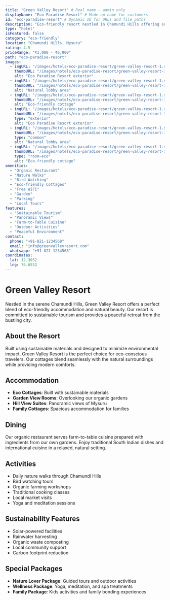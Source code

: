 ```yaml
---
title: "Green Valley Resort" # Real name - admin only
displayName: "Eco Paradise Resort" # Made-up name for customers
id: "eco-paradise-resort" # Dynamic ID for URLs and file paths
description: "Eco-friendly resort nestled in Chamundi Hills offering sustainable accommodation and natural beauty."
type: "hotel"
isFeatured: false
category: "eco-friendly"
location: "Chamundi Hills, Mysuru"
rating: 4.5
priceRange: "₹3,000 - ₹6,000"
path: "eco-paradise-resort"
images:
  - imgURL: "/images/hotels/eco-paradise-resort/green-valley-resort-1.svg"
    thumbURL: "/images/hotels/eco-paradise-resort/green-valley-resort-1.svg"
    alt: "Eco Paradise Resort exterior"
  - imgURL: "/images/hotels/eco-paradise-resort/green-valley-resort-1.svg"
    thumbURL: "/images/hotels/eco-paradise-resort/green-valley-resort-1.svg"
    alt: "Natural lobby area"
  - imgURL: "/images/hotels/eco-paradise-resort/green-valley-resort-1.svg"
    thumbURL: "/images/hotels/eco-paradise-resort/green-valley-resort-1.svg"
    alt: "Eco-friendly cottage"
  - imgURL: "/images/hotels/eco-paradise-resort/green-valley-resort-1.svg"
    thumbURL: "/images/hotels/eco-paradise-resort/green-valley-resort-1.svg"
    type: "exterior"
    alt: "Eco Paradise Resort exterior"
  - imgURL: "/images/hotels/eco-paradise-resort/green-valley-resort-1.svg"
    thumbURL: "/images/hotels/eco-paradise-resort/green-valley-resort-1.svg"
    type: "common"
    alt: "Natural lobby area"
  - imgURL: "/images/hotels/eco-paradise-resort/green-valley-resort-1.svg"
    thumbURL: "/images/hotels/eco-paradise-resort/green-valley-resort-1.svg"
    type: "room-eco"
    alt: "Eco-friendly cottage"
amenities:
  - "Organic Restaurant"
  - "Nature Walks"
  - "Bird Watching"
  - "Eco-friendly Cottages"
  - "Free WiFi"
  - "Garden"
  - "Parking"
  - "Local Tours"
features:
  - "Sustainable Tourism"
  - "Panoramic Views"
  - "Farm-to-Table Cuisine"
  - "Outdoor Activities"
  - "Peaceful Environment"
contact:
  phone: "+91-821-1234568"
  email: "info@greenvalleyresort.com"
  whatsapp: "+91-821-1234568"
coordinates:
  lat: 12.3052
  lng: 76.6552
---
```


# Green Valley Resort

Nestled in the serene Chamundi Hills, Green Valley Resort offers a perfect blend of eco-friendly accommodation and natural beauty. Our resort is committed to sustainable tourism and provides a peaceful retreat from the bustling city.

## About the Resort

Built using sustainable materials and designed to minimize environmental impact, Green Valley Resort is the perfect choice for eco-conscious travelers. Our cottages blend seamlessly with the natural surroundings while providing modern comforts.

## Accommodation

- **Eco Cottages**: Built with sustainable materials
- **Garden View Rooms**: Overlooking our organic gardens
- **Hill View Suites**: Panoramic views of Mysuru
- **Family Cottages**: Spacious accommodation for families

## Dining

Our organic restaurant serves farm-to-table cuisine prepared with ingredients from our own gardens. Enjoy traditional South Indian dishes and international cuisine in a relaxed, natural setting.

## Activities

- Daily nature walks through Chamundi Hills
- Bird watching tours
- Organic farming workshops
- Traditional cooking classes
- Local market visits
- Yoga and meditation sessions

## Sustainability Features

- Solar-powered facilities
- Rainwater harvesting
- Organic waste composting
- Local community support
- Carbon footprint reduction

## Special Packages

- **Nature Lover Package**: Guided tours and outdoor activities
- **Wellness Package**: Yoga, meditation, and spa treatments
- **Family Package**: Kids activities and family bonding experiences
